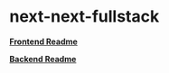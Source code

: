 # next-next-fullstack

**[Frontend Readme](/frontend01/README.md)**

**[Backend Readme](/backend01/README.md)**
